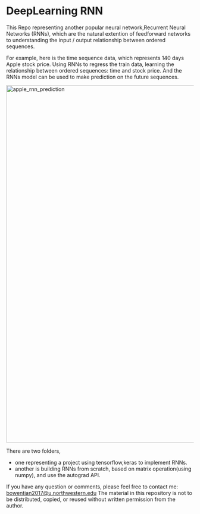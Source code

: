 # DeepLearning RNN
This Repo representing another popular neural network,Recurrent Neural Networks (RNNs), which are the natural extention of feedforward networks to understanding the input / output relationship between ordered sequences.

For example, here is the time sequence data, which represents 140 days Apple stock price. Using RNNs to regress the train data, learning the relationship between ordered sequences: time and stock price. And the RNNs model can be used to make prediction on the future sequences.

<img width="961" alt="apple_rnn_prediction" src="https://user-images.githubusercontent.com/36088488/39732428-e464f98a-5232-11e8-9a12-d1fe10a8b206.png">


There are two folders, 

- one representing a project using tensorflow,keras to implement RNNs. 
- another is building RNNs from scratch, based on matrix operation(using numpy), and use the autograd API.


If you have any question or comments, please feel free to contact me: bowentian2017@u.northwestern.edu 
The material in this repository is not to be distributed, copied, or reused without written permission from the author.
